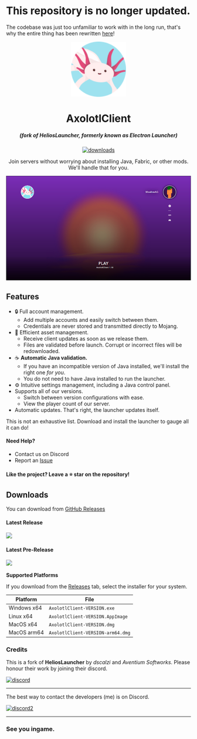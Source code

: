 # This repository is no longer updated.

The codebase was just too unfamiliar to work with in the long run, that's why the entire thing has been rewritten [here](https://github.com/AxolotlClient/launcher)!

<p align="center"><img src="./app/assets/images/SealCircle.png" width="150px" height="150px" alt="AxolotlClient"></p>

<h1 align="center">AxolotlClient</h1>

<em><h5 align="center">(fork of HeliosLauncher, formerly known as Electron Launcher)</h5></em>
[<p align="center"><img src="https://img.shields.io/github/downloads/moehreag/AxolotlClient/total.svg?style=for-the-badge" alt="downloads">](https://github.com/moehreag/AxolotlClient/releases)</p>

<p align="center">Join servers without worrying about installing Java, Fabric, or other mods. We'll handle that for you.</p>

![Screenshot2](./build/screenshot-2.png)
<!--![Screenshot 2](https://i.imgur.com/x3B34n1.png)-->

## Features

* 🔒 Full account management.
  * Add multiple accounts and easily switch between them.
  * Credentials are never stored and transmitted directly to Mojang.
* 📂 Efficient asset management.
  * Receive client updates as soon as we release them.
  * Files are validated before launch. Corrupt or incorrect files will be redownloaded.
* ☕ **Automatic Java validation.**
  * If you have an incompatible version of Java installed, we'll install the right one *for you*.
  * You do not need to have Java installed to run the launcher.
* ⚙️ Intuitive settings management, including a Java control panel.
* Supports all of our versions.
  * Switch between version configurations with ease.
  * View the player count of our server.
* Automatic updates. That's right, the launcher updates itself.

This is not an exhaustive list. Download and install the launcher to gauge all it can do!

#### Need Help? 

 * Contact us on Discord
 * Report an [Issue][issue]

#### Like the project? Leave a ⭐ star on the repository!

## Downloads

You can download from [GitHub Releases](https://github.com/moehreag/AxolotlClient/releases)

#### Latest Release

[![](https://img.shields.io/github/v/release/moehreag/AxolotlClient.svg?style=flat-square)](https://github.com/moehreag/AxolotlClient/releases/latest)

#### Latest Pre-Release
[![](https://img.shields.io/github/v/release/moehreag/AxolotlClient.svg?style=flat-square&include_prereleases)](https://github.com/moehreag/AxolotlClient/releases)

**Supported Platforms**

If you download from the [Releases](https://github.com/moehreag/AxolotlClient/releases) tab, select the installer for your system.

| Platform | File |
| -------- | ---- |
| Windows x64 | `AxolotlClient-VERSION.exe` |
| Linux x64 | `AxolotlClient-VERSION.AppImage` |
| MacOS x64 | `AxolotlClient-VERSION.dmg`|
| MacOS arm64 | `AxolotlClient-VERSION-arm64.dmg`|


### Credits

This is a fork of __HeliosLauncher__ by _dscalzi_ and _Aventium Softworks_. Please honour their work by joining their discord.

[![discord](https://discordapp.com/api/guilds/211524927831015424/embed.png?style=banner2)][discord]

---

The best way to contact the developers (me) is on Discord.

[![discord2](https://discord.com/api/guilds/872856682567454720/embed.png?style=banner2)][discord2]

---

### See you ingame.

[discord]: https://discord.gg/zNWUXdt 'Discord'
[discord2]: https://discord.gg/9Q3brQVQZN 'Discord'
[issue]: https://github.com/moehreag/AxolotlClient/issues
